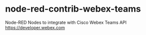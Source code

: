 # node-red-contrib-webex-teams
Node-RED Nodes to integrate with Cisco Webex Teams API https://developer.webex.com
